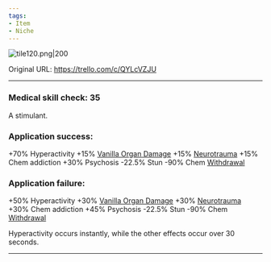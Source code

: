 ```yaml
---
tags:
- Item
- Niche
---
```


![tile120.png\|200](/Items/Methamphetamine%20-%20Attachments/6718845db30472d958dd7d78.png)

Original URL: https://trello.com/c/QYLcVZJU

---

### Medical skill check: 35

A stimulant.

### Application success:

\+70% Hyperactivity
\+15% [Vanilla Organ Damage](../Torso/Vanilla%20Organ%20Damage.md)
\+15% [Neurotrauma](../Head_Brain/Neurotrauma.md)
\+15% Chem addiction
\+30% Psychosis
\-22.5% Stun
\-90% Chem [Withdrawal](../Head_Brain/Withdrawal.md)

### Application failure:

\+50% Hyperactivity
\+30% [Vanilla Organ Damage](../Torso/Vanilla%20Organ%20Damage.md)
\+30% [Neurotrauma](../Head_Brain/Neurotrauma.md)
\+30% Chem addiction
\+45% Psychosis
\-22.5% Stun
\-90% Chem [Withdrawal](../Head_Brain/Withdrawal.md)

Hyperactivity occurs instantly, while the other effects occur over 30 seconds.

---

